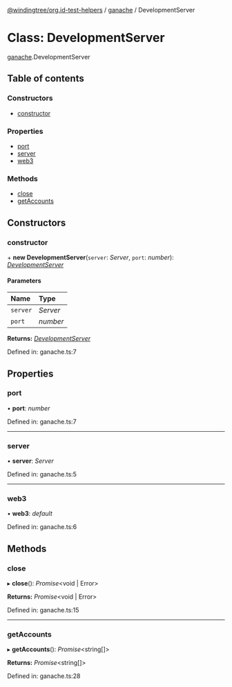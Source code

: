 [@windingtree/org.id-test-helpers](../README.md) / [ganache](../modules/ganache.md) / DevelopmentServer

# Class: DevelopmentServer

[ganache](../modules/ganache.md).DevelopmentServer

## Table of contents

### Constructors

- [constructor](ganache.developmentserver.md#constructor)

### Properties

- [port](ganache.developmentserver.md#port)
- [server](ganache.developmentserver.md#server)
- [web3](ganache.developmentserver.md#web3)

### Methods

- [close](ganache.developmentserver.md#close)
- [getAccounts](ganache.developmentserver.md#getaccounts)

## Constructors

### constructor

\+ **new DevelopmentServer**(`server`: *Server*, `port`: *number*): [*DevelopmentServer*](ganache.developmentserver.md)

#### Parameters

| Name | Type |
| :------ | :------ |
| `server` | *Server* |
| `port` | *number* |

**Returns:** [*DevelopmentServer*](ganache.developmentserver.md)

Defined in: ganache.ts:7

## Properties

### port

• **port**: *number*

Defined in: ganache.ts:7

___

### server

• **server**: *Server*

Defined in: ganache.ts:5

___

### web3

• **web3**: *default*

Defined in: ganache.ts:6

## Methods

### close

▸ **close**(): *Promise*<void \| Error\>

**Returns:** *Promise*<void \| Error\>

Defined in: ganache.ts:15

___

### getAccounts

▸ **getAccounts**(): *Promise*<string[]\>

**Returns:** *Promise*<string[]\>

Defined in: ganache.ts:28
